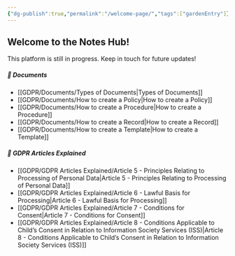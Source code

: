 ```yaml
---
{"dg-publish":true,"permalink":"/welcome-page/","tags":["gardenEntry"]}
---
```


  

## Welcome to the Notes Hub!

This platform is still in progress. Keep in touch for future updates!

##### 📁 Documents

- [[GDPR/Documents/Types of Documents\|Types of Documents]]
- [[GDPR/Documents/How to create a Policy\|How to create a Policy]]
- [[GDPR/Documents/How to create a Procedure\|How to create a Procedure]]
- [[GDPR/Documents/How to create a Record\|How to create a Record]]
- [[GDPR/Documents/How to create a Template\|How to create a Template]]


##### 📁 GDPR Articles Explained

- [[GDPR/GDPR Articles Explained/Article 5 - Principles Relating to Processing of Personal Data\|Article 5 - Principles Relating to Processing of Personal Data]]
- [[GDPR/GDPR Articles Explained/Article 6 - Lawful Basis for Processing\|Article 6 - Lawful Basis for Processing]]
- [[GDPR/GDPR Articles Explained/Article 7 - Conditions for Consent\|Article 7 - Conditions for Consent]]
- [[GDPR/GDPR Articles Explained/Article 8 - Conditions Applicable to Child’s Consent in Relation to Information Society Services (ISS)\|Article 8 - Conditions Applicable to Child’s Consent in Relation to Information Society Services (ISS)]]

